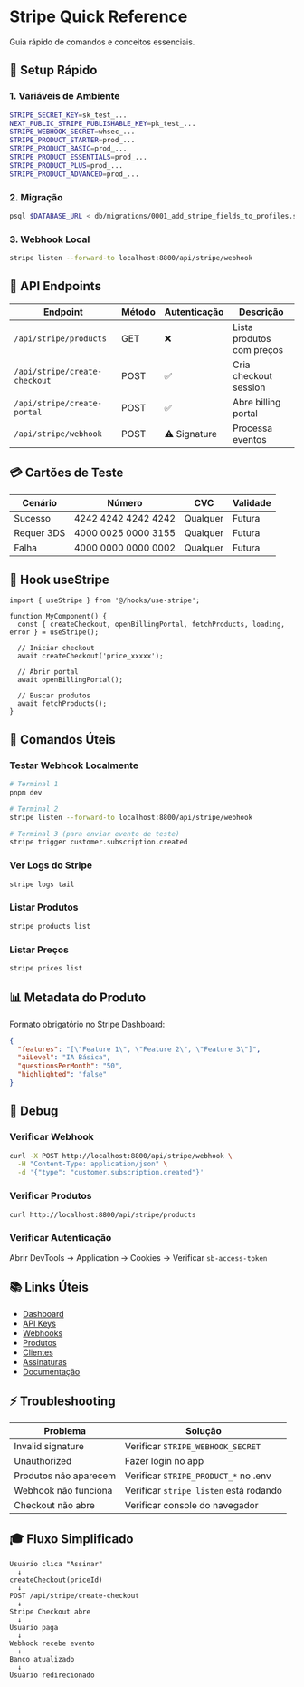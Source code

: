 # Stripe Quick Reference

Guia rápido de comandos e conceitos essenciais.

## 🚀 Setup Rápido

### 1. Variáveis de Ambiente

```bash
STRIPE_SECRET_KEY=sk_test_...
NEXT_PUBLIC_STRIPE_PUBLISHABLE_KEY=pk_test_...
STRIPE_WEBHOOK_SECRET=whsec_...
STRIPE_PRODUCT_STARTER=prod_...
STRIPE_PRODUCT_BASIC=prod_...
STRIPE_PRODUCT_ESSENTIALS=prod_...
STRIPE_PRODUCT_PLUS=prod_...
STRIPE_PRODUCT_ADVANCED=prod_...
```

### 2. Migração

```bash
psql $DATABASE_URL < db/migrations/0001_add_stripe_fields_to_profiles.sql
```

### 3. Webhook Local

```bash
stripe listen --forward-to localhost:8800/api/stripe/webhook
```

## 📡 API Endpoints

| Endpoint                      | Método | Autenticação | Descrição                 |
| ----------------------------- | ------ | ------------ | ------------------------- |
| `/api/stripe/products`        | GET    | ❌           | Lista produtos com preços |
| `/api/stripe/create-checkout` | POST   | ✅           | Cria checkout session     |
| `/api/stripe/create-portal`   | POST   | ✅           | Abre billing portal       |
| `/api/stripe/webhook`         | POST   | ⚠️ Signature | Processa eventos          |

## 💳 Cartões de Teste

| Cenário    | Número              | CVC      | Validade |
| ---------- | ------------------- | -------- | -------- |
| Sucesso    | 4242 4242 4242 4242 | Qualquer | Futura   |
| Requer 3DS | 4000 0025 0000 3155 | Qualquer | Futura   |
| Falha      | 4000 0000 0000 0002 | Qualquer | Futura   |

## 🎣 Hook useStripe

```tsx
import { useStripe } from '@/hooks/use-stripe';

function MyComponent() {
  const { createCheckout, openBillingPortal, fetchProducts, loading, error } = useStripe();

  // Iniciar checkout
  await createCheckout('price_xxxxx');

  // Abrir portal
  await openBillingPortal();

  // Buscar produtos
  await fetchProducts();
}
```

## 🔧 Comandos Úteis

### Testar Webhook Localmente

```bash
# Terminal 1
pnpm dev

# Terminal 2
stripe listen --forward-to localhost:8800/api/stripe/webhook

# Terminal 3 (para enviar evento de teste)
stripe trigger customer.subscription.created
```

### Ver Logs do Stripe

```bash
stripe logs tail
```

### Listar Produtos

```bash
stripe products list
```

### Listar Preços

```bash
stripe prices list
```

## 📊 Metadata do Produto

Formato obrigatório no Stripe Dashboard:

```json
{
  "features": "[\"Feature 1\", \"Feature 2\", \"Feature 3\"]",
  "aiLevel": "IA Básica",
  "questionsPerMonth": "50",
  "highlighted": "false"
}
```

## 🐛 Debug

### Verificar Webhook

```bash
curl -X POST http://localhost:8800/api/stripe/webhook \
  -H "Content-Type: application/json" \
  -d '{"type": "customer.subscription.created"}'
```

### Verificar Produtos

```bash
curl http://localhost:8800/api/stripe/products
```

### Verificar Autenticação

Abrir DevTools → Application → Cookies → Verificar `sb-access-token`

## 📚 Links Úteis

- [Dashboard](https://dashboard.stripe.com)
- [API Keys](https://dashboard.stripe.com/apikeys)
- [Webhooks](https://dashboard.stripe.com/webhooks)
- [Produtos](https://dashboard.stripe.com/products)
- [Clientes](https://dashboard.stripe.com/customers)
- [Assinaturas](https://dashboard.stripe.com/subscriptions)
- [Documentação](https://docs.stripe.com)

## ⚡ Troubleshooting

| Problema              | Solução                                |
| --------------------- | -------------------------------------- |
| Invalid signature     | Verificar `STRIPE_WEBHOOK_SECRET`      |
| Unauthorized          | Fazer login no app                     |
| Produtos não aparecem | Verificar `STRIPE_PRODUCT_*` no .env   |
| Webhook não funciona  | Verificar `stripe listen` está rodando |
| Checkout não abre     | Verificar console do navegador         |

## 🎓 Fluxo Simplificado

```
Usuário clica "Assinar"
  ↓
createCheckout(priceId)
  ↓
POST /api/stripe/create-checkout
  ↓
Stripe Checkout abre
  ↓
Usuário paga
  ↓
Webhook recebe evento
  ↓
Banco atualizado
  ↓
Usuário redirecionado
```
